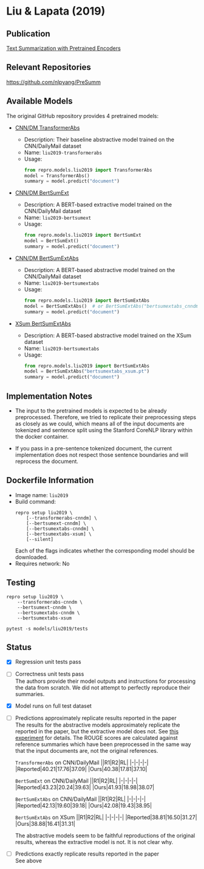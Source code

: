 # Liu & Lapata (2019)

## Publication
[Text Summarization with Pretrained Encoders](https://arxiv.org/abs/1908.08345)

## Relevant Repositories
https://github.com/nlpyang/PreSumm

## Available Models
The original GitHub repository provides 4 pretrained models:

- [CNN/DM TransformerAbs](https://drive.google.com/file/d/1yLCqT__ilQ3mf5YUUCw9-UToesX5Roxy/view)
  - Description: Their baseline abstractive model trained on the CNN/DailyMail dataset
  - Name: `liu2019-transformerabs`
  - Usage:
    ```python
    from repro.models.liu2019 import TransformerAbs
    model = TransformerAbs()
    summary = model.predict("document")
    ```

- [CNN/DM BertSumExt](https://drive.google.com/file/d/1kKWoV0QCbeIuFt85beQgJ4v0lujaXobJ/view)
  - Description: A BERT-based extractive model trained on the CNN/DailyMail dataset
  - Name: `liu2019-bertsumext`
  - Usage:
    ```python
    from repro.models.liu2019 import BertSumExt
    model = BertSumExt()
    summary = model.predict("document")
    ```

- [CNN/DM BertSumExtAbs](https://drive.google.com/file/d/1-IKVCtc4Q-BdZpjXc4s70_fRsWnjtYLr/view)
  - Description: A BERT-based abstractive model trained on the CNN/DailyMail dataset
  - Name: `liu2019-bertsumextabs`
  - Usage:
    ```python
    from repro.models.liu2019 import BertSumExtAbs
    model = BertSumExtAbs()  # or BertSumExtAbs("bertsumextabs_cnndm.pt")
    summary = model.predict("document")
    ```

- [XSum BertSumExtAbs](https://drive.google.com/file/d/1H50fClyTkNprWJNh10HWdGEdDdQIkzsI/view)
  - Description: A BERT-based abstractive model trained on the XSum dataset
  - Name: `liu2019-bertsumextabs`
  - Usage:
    ```python
    from repro.models.liu2019 import BertSumExtAbs
    model = BertSumExtAbs("bertsumextabs_xsum.pt")
    summary = model.predict("document")
    ```
  
## Implementation Notes
- The input to the pretrained models is expected to be already preprocessed.
Therefore, we tried to replicate their preprocessing steps as closely as we could, which means all of the input documents are tokenized and sentence split using the Stanford CoreNLP library within the docker container.

- If you pass in a pre-sentence tokenized document, the current implementation does not respect those sentence boundaries and will reprocess the document.


## Dockerfile Information
- Image name: `liu2019`
- Build command:
    ```
    repro setup liu2019 \
        [--transformerabs-cnndm] \
        [--bertsumext-cnndm] \
        [--bertsumextabs-cnndm] \
        [--bertsumextabs-xsum] \
        [--silent]
    ````
  Each of the flags indicates whether the corresponding model should be downloaded.
- Requires network: No
  
## Testing
```
repro setup liu2019 \
    --transformerabs-cnndm \
    --bertsumext-cnndm \
    --bertsumextabs-cnndm \
    --bertsumextabs-xsum

pytest -s models/liu2019/tests
```

## Status
- [x] Regression unit tests pass  
- [ ] Correctness unit tests pass  
The authors provide their model outputs and instructions for processing the data from scratch.
We did not attempt to perfectly reproduce their summaries.   
- [x] Model runs on full test dataset  
- [ ] Predictions approximately replicate results reported in the paper  
The results for the abstractive models approximately replicate the reported in the paper, but the extractive model does not.
See [this experiment](experiments/reproduce-results/Readme.md) for details.
The ROUGE scores are calculated against reference summaries which have been preprocessed in the same way that the input documents are, not the original references.

  `TransformerAbs` on CNN/DailyMail
  ||R1|R2|RL|
  |-|-|-|-|
  |Reported|40.21|17.76|37.09|
  |Ours|40.38|17.81|37.10|

  `BertSumExt` on CNN/DailyMail
  ||R1|R2|RL|
  |-|-|-|-|
  |Reported|43.23|20.24|39.63|
  |Ours|41.93|18.98|38.07|

  `BertSumExtAbs` on CNN/DailyMail
  ||R1|R2|RL|
  |-|-|-|-|
  |Reported|42.13|19.60|39.18|
  |Ours|42.08|19.43|38.95|

  `BertSumExtAbs` on XSum
  ||R1|R2|RL|
  |-|-|-|-|
  |Reported|38.81|16.50|31.27|
  |Ours|38.88|16.41|31.31|

  The abstractive models seem to be faithful reproductions of the original results, whereas the extractive model is not.
  It is not clear why.
  
- [ ] Predictions exactly replicate results reported in the paper  
See above

